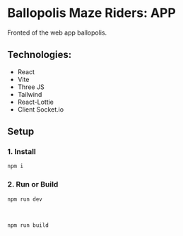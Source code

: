 # Ballopolis Maze Riders: APP
Fronted of the web app ballopolis.

## Technologies:

- React
- Vite
- Three JS
- Tailwind
- React-Lottie
- Client Socket.io

## Setup 

### 1. Install

```sh
npm i
```

### 2. Run or Build

```sh
npm run dev
```
</br>

```sh
npm run build
```